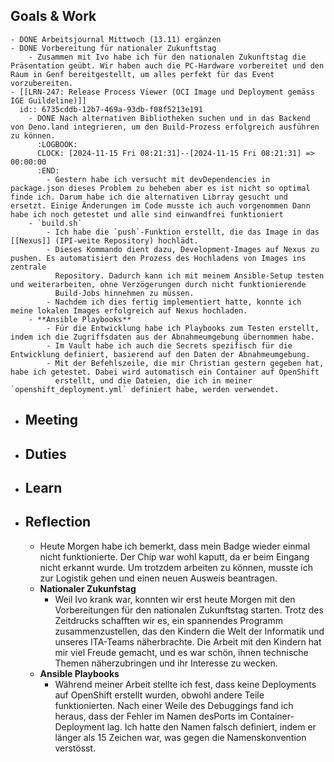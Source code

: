 ## Goals & Work
	- DONE Arbeitsjournal Mittwoch (13.11) ergänzen
	- DONE Vorbereitung für nationaler Zukunftstag
		- Zusammen mit Ivo habe ich für den nationalen Zukunftstag die Präsentation geübt. Wir haben auch die PC-Hardware vorbereitet und den Raum in Genf bereitgestellt, um alles perfekt für das Event vorzubereiten.
	- [[LRN-247: Release Process Viewer (OCI Image und Deployment gemäss IGE Guildeline)]]
	  id:: 6735cddb-12b7-469a-93db-f08f5213e191
		- DONE Nach alternativen Bibliotheken suchen und in das Backend von Deno.land integrieren, um den Build-Prozess erfolgreich ausführen zu können.
		  :LOGBOOK:
		  CLOCK: [2024-11-15 Fri 08:21:31]--[2024-11-15 Fri 08:21:31] =>  00:00:00
		  :END:
			- Gestern habe ich versucht mit devDependencies in package.json dieses Problem zu beheben aber es ist nicht so optimal finde ich. Darum habe ich die alternativen Librray gesucht und ersetzt. Einige Änderungen im Code musste ich auch vorgenommen Dann habe ich noch getestet und alle sind einwandfrei funktioniert
		- `build.sh`
			- Ich habe die `push`-Funktion erstellt, die das Image in das [[Nexus]] (IPI-weite Repository) hochlädt.
			- Dieses Kommando dient dazu, Development-Images auf Nexus zu pushen. Es automatisiert den Prozess des Hochladens von Images ins zentrale 
			  Repository. Dadurch kann ich mit meinem Ansible-Setup testen und weiterarbeiten, ohne Verzögerungen durch nicht funktionierende 
			  Build-Jobs hinnehmen zu müssen.
			- Nachdem ich dies fertig implementiert hatte, konnte ich meine lokalen Images erfolgreich auf Nexus hochladen.
		- **Ansible Playbooks**
			- Für die Entwicklung habe ich Playbooks zum Testen erstellt, indem ich die Zugriffsdaten aus der Abnahmeumgebung übernommen habe.
			- Im Vault habe ich auch die Secrets spezifisch für die Entwicklung definiert, basierend auf den Daten der Abnahmeumgebung.
			- Mit der Befehlszeile, die mir Christian gestern gegeben hat, habe ich getestet. Dabei wird automatisch ein Container auf OpenShift 
			  erstellt, und die Dateien, die ich in meiner `openshift_deployment.yml` definiert habe, werden verwendet.
- ## Meeting
- ## Duties
- ## Learn
- ## Reflection
	- Heute Morgen habe ich bemerkt, dass mein Badge wieder einmal nicht funktionierte. Der Chip war wohl kaputt, da er beim Eingang nicht erkannt wurde. Um trotzdem arbeiten zu können, musste ich zur Logistik gehen und einen neuen Ausweis beantragen.
	- **Nationaler Zukunfstag**
		- Weil Ivo krank war, konnten wir erst heute Morgen mit den Vorbereitungen für den nationalen Zukunftstag starten. Trotz des Zeitdrucks schafften wir es, ein spannendes Programm zusammenzustellen, das den Kindern die Welt der Informatik und unseres ITA-Teams näherbrachte. Die Arbeit mit den Kindern hat mir viel Freude gemacht, und es war schön, ihnen technische Themen näherzubringen und ihr Interesse zu wecken.
	- **Ansible Playbooks**
		- Während meiner Arbeit stellte ich fest, dass keine Deployments auf OpenShift erstellt wurden, obwohl andere Teile funktionierten. Nach 
		  einer Weile des Debuggings fand ich heraus, dass der Fehler im Namen desPorts im Container-Deployment lag. Ich hatte den Namen falsch 
		  definiert, indem er länger als 15 Zeichen war, was gegen die Namenskonvention verstösst.